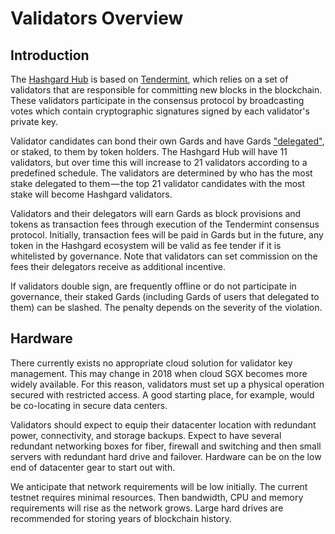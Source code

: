 # Validators Overview

## Introduction

The [Hashgard Hub](../README.md) is based on [Tendermint](https://github.com/tendermint/tendermint/tree/master/docs/introduction), which relies on a set of validators that are responsible for committing new blocks in the blockchain. These validators participate in the consensus protocol by broadcasting votes which contain cryptographic signatures signed by each validator's private key.

Validator candidates can bond their own Gards and have Gards ["delegated"](../delegator-guide-cli.md), or staked, to them by token holders. The Hashgard Hub will have 11 validators, but over time this will increase to 21 validators according to a predefined schedule. The validators are determined by who has the most stake delegated to them — the top 21 validator candidates with the most stake will become Hashgard validators.

Validators and their delegators will earn Gards as block provisions and tokens as transaction fees through execution of the Tendermint consensus protocol. Initially, transaction fees will be paid in Gards but in the future, any token in the Hashgard ecosystem will be valid as fee tender if it is whitelisted by governance. Note that validators can set commission on the fees their delegators receive as additional incentive.

If validators double sign, are frequently offline or do not participate in governance, their staked Gards (including Gards of users that delegated to them) can be slashed. The penalty depends on the severity of the violation.

## Hardware

There currently exists no appropriate cloud solution for validator key management. This may change in 2018 when cloud SGX becomes more widely available. For this reason, validators must set up a physical operation secured with restricted access. A good starting place, for example, would be co-locating in secure data centers.

Validators should expect to equip their datacenter location with redundant power, connectivity, and storage backups. Expect to have several redundant networking boxes for fiber, firewall and switching and then small servers with redundant hard drive and failover. Hardware can be on the low end of datacenter gear to start out with.

We anticipate that network requirements will be low initially. The current testnet requires minimal resources. Then bandwidth, CPU and memory requirements will rise as the network grows. Large hard drives are recommended for storing years of blockchain history.

